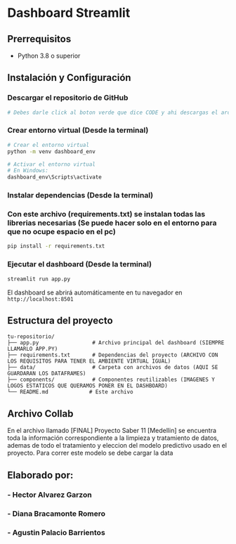 # Dashboard Streamlit

## Prerrequisitos

- Python 3.8 o superior

## Instalación y Configuración


### Descargar el repositorio de GitHub
```bash
# Debes darle click al boton verde que dice CODE y ahi descargas el archivo .ZIP
```


### Crear entorno virtual (Desde la terminal)
```bash
# Crear el entorno virtual
python -m venv dashboard_env

# Activar el entorno virtual
# En Windows:
dashboard_env\Scripts\activate
```

### Instalar dependencias (Desde la terminal)
### Con este archivo (requirements.txt) se instalan todas las librerias necesarias (Se puede hacer solo en el entorno para que no ocupe espacio en el pc)
```bash
pip install -r requirements.txt
```

### Ejecutar el dashboard (Desde la terminal)
```bash
streamlit run app.py
```

El dashboard se abrirá automáticamente en tu navegador en `http://localhost:8501`

## Estructura del proyecto

```
tu-repositorio/
├── app.py                 # Archivo principal del dashboard (SIEMPRE LLAMARLO APP.PY)
├── requirements.txt       # Dependencias del proyecto (ARCHIVO CON LOS REQUISITOS PARA TENER EL AMBIENTE VIRTUAL IGUAL)
├── data/                  # Carpeta con archivos de datos (AQUI SE GUARDARAN LOS DATAFRAMES)
├── components/            # Componentes reutilizables (IMAGENES Y LOGOS ESTATICOS QUE QUERAMOS PONER EN EL DASHBOARD)
└── README.md             # Este archivo
```
## Archivo Collab
En el archivo llamado [FINAL] Proyecto Saber 11 [Medellin] se encuentra toda la información correspondiente a la limpieza y tratamiento de datos,
 ademas de todo el tratamiento y eleccion del modelo predictivo usado en el proyecto. Para correr este modelo se debe cargar la data 

## Elaborado por:
  ### - Hector Alvarez Garzon
  ### - Diana Bracamonte Romero
  ### - Agustin Palacio Barrientos

